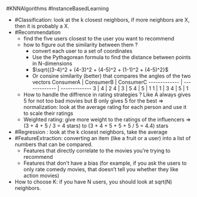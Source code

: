 #KNNAlgorithms #InstanceBasedLearning 
- #Classification: look at the k closest neighbors, if more neighbors are X, then it is probably a X.
- #Recommendation 
	- find the five users closest to the user you want to recommend
	- how to figure out the similarity between them ?
		- convert each user to a set of coordinates
		- Use the Pythagorean formula to find the distance between points in N-dimensions
		- $\sqrt{(3-4)^2 + (4-3)^2 + (4-5)^2 + (1-1)^2 + (4-5)^2}$
		- Or consine similarity (better) that compares the angles of the two vectors
ConsumerA  | ConsumerB | ConsumerC
------------- | ------------- | -------------
3  | 4 | 2
4  | 3 | 5
4  | 5 | 1
1  | 1 | 3
4  | 5 | 1
	- How to handle the diffrence in rating strategies ? Like A always gives 5 for not too bad movies but B only gives 5 for the best => normalization: look at the average rating for each person and use it to scale their ratings
	- Weighted rating: give more weight to the ratings of the influencers =>  (3 + 4 + 5 / 3 = 4 stars) to (3 + 4 + 5 + 5 + 5 / 5 = 4.4) stars
- #Regression : look at the k closest neighbors, take the average
- #FeatureExtraction: converting an item (like a fruit or a user) into a list of numbers that can be compared.
	- Features that directly correlate to the movies you’re trying to recommend
	- Features that don’t have a bias (for example, if you ask the users to only rate comedy movies, that doesn’t tell you whether they like action movies)
- How to choose K: if you have N users, you should look at sqrt(N) neighbors.
